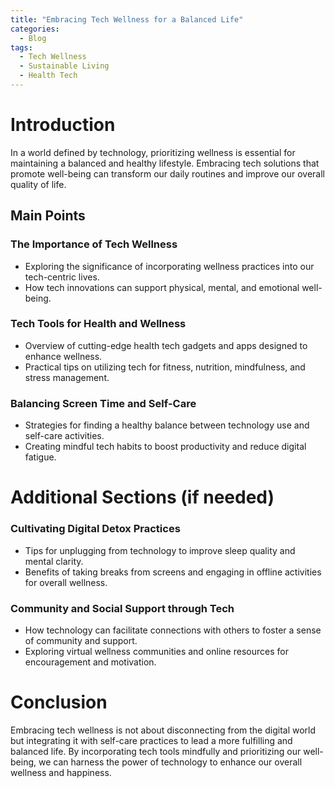 ```yaml
---
title: "Embracing Tech Wellness for a Balanced Life"
categories:
  - Blog
tags:
  - Tech Wellness
  - Sustainable Living
  - Health Tech
---
```


# Introduction
In a world defined by technology, prioritizing wellness is essential for maintaining a balanced and healthy lifestyle. Embracing tech solutions that promote well-being can transform our daily routines and improve our overall quality of life.

## Main Points
### The Importance of Tech Wellness
- Exploring the significance of incorporating wellness practices into our tech-centric lives.
- How tech innovations can support physical, mental, and emotional well-being.

### Tech Tools for Health and Wellness
- Overview of cutting-edge health tech gadgets and apps designed to enhance wellness.
- Practical tips on utilizing tech for fitness, nutrition, mindfulness, and stress management.

### Balancing Screen Time and Self-Care
- Strategies for finding a healthy balance between technology use and self-care activities.
- Creating mindful tech habits to boost productivity and reduce digital fatigue.

# Additional Sections (if needed)
### Cultivating Digital Detox Practices
- Tips for unplugging from technology to improve sleep quality and mental clarity.
- Benefits of taking breaks from screens and engaging in offline activities for overall wellness.

### Community and Social Support through Tech
- How technology can facilitate connections with others to foster a sense of community and support.
- Exploring virtual wellness communities and online resources for encouragement and motivation.

# Conclusion
Embracing tech wellness is not about disconnecting from the digital world but integrating it with self-care practices to lead a more fulfilling and balanced life. By incorporating tech tools mindfully and prioritizing our well-being, we can harness the power of technology to enhance our overall wellness and happiness.